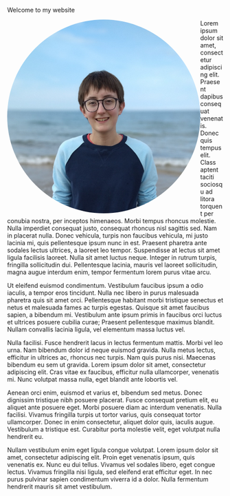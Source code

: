 Welcome to my website

<a href="url"><img src="Images/me cropped.png" height="450 px" width="450 px" style="border-radius:50%" align='Left'></a>

Lorem ipsum dolor sit amet, consectetur adipiscing elit. Praesent dapibus consequat venenatis. Donec quis tempus elit. Class aptent taciti sociosqu ad litora torquent per conubia nostra, per inceptos himenaeos. Morbi tempus rhoncus molestie. Nulla imperdiet consequat justo, consequat rhoncus nisl sagittis sed. Nam in placerat nulla. Donec vehicula, turpis non faucibus vehicula, mi justo lacinia mi, quis pellentesque ipsum nunc in est. Praesent pharetra ante sodales lectus ultrices, a laoreet leo tempor. Suspendisse at lectus sit amet ligula facilisis laoreet. Nulla sit amet luctus neque. Integer in rutrum turpis, fringilla sollicitudin dui. Pellentesque lacinia, mauris vel laoreet sollicitudin, magna augue interdum enim, tempor fermentum lorem purus vitae arcu.

Ut eleifend euismod condimentum. Vestibulum faucibus ipsum a odio iaculis, a tempor eros tincidunt. Nulla nec libero in purus malesuada pharetra quis sit amet orci. Pellentesque habitant morbi tristique senectus et netus et malesuada fames ac turpis egestas. Quisque sit amet faucibus sapien, a bibendum mi. Vestibulum ante ipsum primis in faucibus orci luctus et ultrices posuere cubilia curae; Praesent pellentesque maximus blandit. Nullam convallis lacinia ligula, vel elementum massa luctus vel.

Nulla facilisi. Fusce hendrerit lacus in lectus fermentum mattis. Morbi vel leo urna. Nam bibendum dolor id neque euismod gravida. Nulla metus lectus, efficitur in ultrices ac, rhoncus nec turpis. Nam quis purus nisi. Maecenas bibendum eu sem ut gravida. Lorem ipsum dolor sit amet, consectetur adipiscing elit. Cras vitae ex faucibus, efficitur nulla ullamcorper, venenatis mi. Nunc volutpat massa nulla, eget blandit ante lobortis vel.

Aenean orci enim, euismod et varius et, bibendum sed metus. Donec dignissim tristique nibh posuere placerat. Fusce consequat pretium elit, eu aliquet ante posuere eget. Morbi posuere diam ac interdum venenatis. Nulla facilisi. Vivamus fringilla turpis ut tortor varius, quis consequat tortor ullamcorper. Donec in enim consectetur, aliquet dolor quis, iaculis augue. Vestibulum a tristique est. Curabitur porta molestie velit, eget volutpat nulla hendrerit eu.

Nullam vestibulum enim eget ligula congue volutpat. Lorem ipsum dolor sit amet, consectetur adipiscing elit. Proin eget venenatis ipsum, quis venenatis ex. Nunc eu dui tellus. Vivamus vel sodales libero, eget congue lectus. Vivamus fringilla nisi ligula, sed eleifend erat efficitur eget. In nec purus pulvinar sapien condimentum viverra id a dolor. Nulla fermentum hendrerit mauris sit amet vestibulum.
